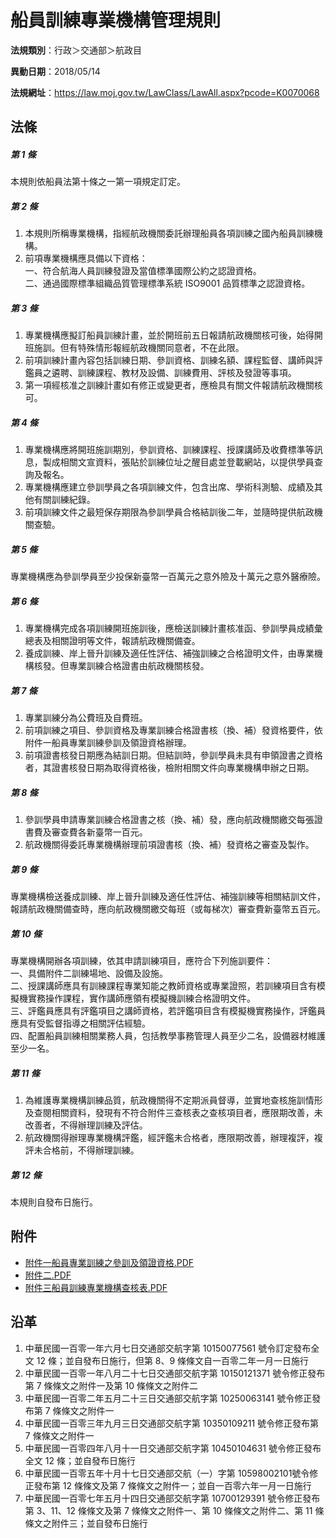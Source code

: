 # 船員訓練專業機構管理規則



**法規類別**：行政＞交通部＞航政目

**異動日期**：2018/05/14  

**法規網址**：https://law.moj.gov.tw/LawClass/LawAll.aspx?pcode=K0070068



## 法條
##### 第 1 條
本規則依船員法第十條之一第一項規定訂定。

##### 第 2 條
1. 本規則所稱專業機構，指經航政機關委託辦理船員各項訓練之國內船員訓練機構。
1. 前項專業機構應具備以下資格：  
一、符合航海人員訓練發證及當值標準國際公約之認證資格。  
二、通過國際標準組織品質管理標準系統 ISO9001  品質標準之認證資格。

##### 第 3 條
1. 專業機構應擬訂船員訓練計畫，並於開班前五日報請航政機關核可後，始得開班施訓。但有特殊情形報經航政機關同意者，不在此限。
1. 前項訓練計畫內容包括訓練日期、參訓資格、訓練名額、課程監督、講師與評鑑員之遴聘、訓練課程、教材及設備、訓練費用、評核及發證等事項。
1. 第一項經核准之訓練計畫如有修正或變更者，應檢具有關文件報請航政機關核可。

##### 第 4 條
1. 專業機構應將開班施訓期別，參訓資格、訓練課程、授課講師及收費標準等訊息，製成相關文宣資料，張貼於訓練位址之醒目處並登載網站，以提供學員查詢及報名。
1. 專業機構應建立參訓學員之各項訓練文件，包含出席、學術科測驗、成績及其他有關訓練紀錄。
1. 前項訓練文件之最短保存期限為參訓學員合格結訓後二年，並隨時提供航政機關查驗。

##### 第 5 條
專業機構應為參訓學員至少投保新臺幣一百萬元之意外險及十萬元之意外醫療險。

##### 第 6 條
1. 專業機構完成各項訓練開班施訓後，應檢送訓練計畫核准函、參訓學員成績彙總表及相關證明等文件，報請航政機關備查。
1. 養成訓練、岸上晉升訓練及適任性評估、補強訓練之合格證明文件，由專業機構核發。但專業訓練合格證書由航政機關核發。

##### 第 7 條
1. 專業訓練分為公費班及自費班。
1. 前項訓練之項目、參訓資格及專業訓練合格證書核（換、補）發資格要件，依附件一船員專業訓練參訓及領證資格辦理。
1. 前項證書核發日期應為結訓日期。但結訓時，參訓學員未具有申領證書之資格者，其證書核發日期為取得資格後，檢附相關文件向專業機構申辦之日期。

##### 第 8 條
1. 參訓學員申請專業訓練合格證書之核（換、補）發，應向航政機關繳交每張證書費及審查費各新臺幣一百元。
1. 航政機關得委託專業機構辦理前項證書核（換、補）發資格之審查及製作。

##### 第 9 條
專業機構檢送養成訓練、岸上晉升訓練及適任性評估、補強訓練等相關結訓文件，報請航政機關備查時，應向航政機關繳交每班（或每梯次）審查費新臺幣五百元。

##### 第 10 條
專業機構開辦各項訓練，依其申請訓練項目，應符合下列施訓要件：  
一、具備附件二訓練場地、設備及設施。  
二、授課講師應具有訓練課程專業知能之教師資格或專業證照，若訓練項目含有模擬機實務操作課程，實作講師應領有模擬機訓練合格證明文件。  
三、評鑑員應具有評鑑項目之講師資格，若評鑑項目含有模擬機實務操作，評鑑員應具有受監督指導之相關評估經驗。  
四、配置船員訓練相關業務人員，包括教學事務管理人員至少二名，設備器材維護至少一名。

##### 第 11 條
1. 為維護專業機構訓練品質，航政機關得不定期派員督導，並實地查核施訓情形及查閱相關資料，發現有不符合附件三查核表之查核項目者，應限期改善，未改善者，不得辦理訓練及評估。
1. 航政機關得辦理專業機構評鑑，經評鑑未合格者，應限期改善，辦理複評，複評未合格前，不得辦理訓練。

##### 第 12 條
本規則自發布日施行。
## 附件
* [附件一船員專業訓練之參訓及領證資格.PDF](https://law.moj.gov.tw/LawClass/LawGetFile.ashx?FileId=0000217442)
* [附件二.PDF](https://law.moj.gov.tw/LawClass/LawGetFile.ashx?FileId=0000217443)
* [附件三船員訓練專業機構查核表.PDF](https://law.moj.gov.tw/LawClass/LawGetFile.ashx?FileId=0000217444)
## 沿革
1. 中華民國一百零一年六月七日交通部交航字第 10150077561  號令訂定發布全文 12 條；並自發布日施行，但第 8、9 條條文自一百零二年一月一日施行
1. 中華民國一百零一年八月二十七日交通部交航字第 10150121371  號令修正發布第 7  條條文之附件一及第 10 條條文之附件二
1. 中華民國一百零二年五月二十三日交通部交航字第 10250063141  號令修正發布第 7  條條文之附件一
1. 中華民國一百零三年九月三日交通部交航字第 10350109211  號令修正發布第 7  條條文之附件一
1. 中華民國一百零四年八月十一日交通部交航字第 10450104631  號令修正發布全文 12 條；並自發布日施行
1. 中華民國一百零五年十月十七日交通部交航（一）字第 10598002101號令修正發布第 12 條條文及第 7  條條文之附件一；並自一百零六年一月一日施行
1. 中華民國一百零七年五月十四日交通部交航字第 10700129391  號令修正發布第 3、11、12  條條文及第 7  條條文之附件一、第 10 條條文之附件二、第 11 條條文之附件三；並自發布日施行
